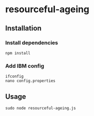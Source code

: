 # resourceful-ageing

## Installation

### Install dependencies

```shell
npm install
```

### Add IBM config

```shell
ifconfig
nano config.properties
```

## Usage

```shell
sudo node resourceful-ageing.js
```
